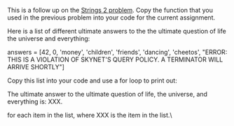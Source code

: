 This is a follow up on the [Strings 2
problem](http://www.programmingforbiologists.org/strings-2-problem).
Copy the function that you used in the previous problem into your code
for the current assignment.

Here is a list of different ultimate answers to the the ultimate
question of life the universe and everything:

answers = [42, 0, 'money', 'children', 'friends', 'dancing', 'cheetos',
"ERROR: THIS IS A VIOLATION OF SKYNET'S QUERY POLICY. A TERMINATOR WILL
ARRIVE SHORTLY"]

Copy this list into your code and use a for loop to print out:

The ultimate answer to the ultimate question of life, the universe, and
everything is: XXX.

for each item in the list, where XXX is the item in the list.\

